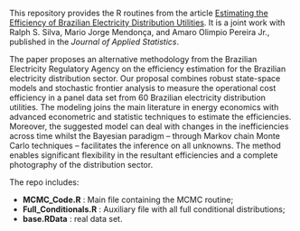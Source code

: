 This repository provides the R routines from the article [Estimating the Efficiency of Brazilian Electricity Distribution Utilities](https://doi.org/10.1080/02664763.2021.1890000). It is a joint work with Ralph S. Silva, Mario Jorge Mendonça, and Amaro Olimpio Pereira Jr., published in the _Journal of Applied Statistics_.

The paper proposes an alternative methodology from the Brazilian Electricity Regulatory Agency on the efficiency estimation for the Brazilian electricity distribution sector. Our proposal combines robust state-space models and stochastic frontier analysis to measure the operational cost efficiency in a panel data set from 60 Brazilian electricity distribution utilities. The modeling joins the main literature in energy economics with advanced econometric and statistic techniques to estimate the efficiencies. Moreover, the suggested model can deal with changes in the inefficiencies across time whilst the Bayesian paradigm – through Markov chain Monte Carlo techniques – facilitates the inference on all unknowns. The method enables significant flexibility in the resultant efficiencies and a complete photography of the distribution sector.

The repo includes:

- **MCMC_Code.R** : Main file containing the MCMC routine; 
- **Full_Conditionals.R** : Auxiliary file with all full conditional distributions;
- **base.RData** : real data set.

